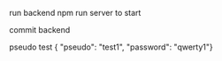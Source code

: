 run backend
npm run server to start

commit backend

pseudo test
{ "pseudo": "test1", "password": "qwerty1"}